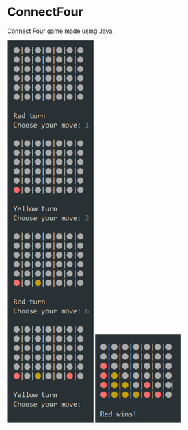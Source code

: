 # ConnectFour

Connect Four game made using Java.

<img src="Screenshot (23).png" width="40%">

<img src="Screenshot (24).png" width="40%">
